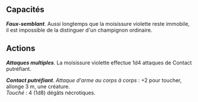## Capacités
_**Faux-semblant**_. Aussi longtemps que la moisissure violette reste immobile, il est impossible de la distinguer d'un champignon ordinaire.

## Actions
_**Attaques multiples**_. La moisissure violette effectue 1d4 attaques de Contact putréfiant.

_**Contact putréfiant**_. _Attaque d'arme au corps à corps_ : +2 pour toucher, allonge 3 m, une créature.  
_Touché_ : 4 (1d8) dégâts nécrotiques.
